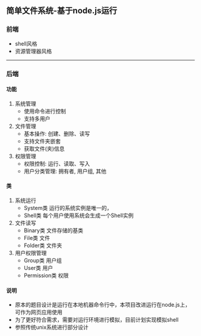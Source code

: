 <!--
 * @Author: One_Random
 * @Date: 2020-08-13 11:59:59
 * @LastEditors: One_Random
 * @LastEditTime: 2020-08-13 12:23:44
 * @FilePath: /FS/readme.md
 * @Description: Copyright © 2020 One_Random. All rights reserved.
-->
## 简单文件系统-基于node.js运行

### 前端
+ shell风格
+ 资源管理器风格

----

### 后端

#### 功能
1. 系统管理
   + 使用命令进行控制
   + 支持多用户
2. 文件管理
   + 基本操作: 创建、删除、读写
   + 支持文件夹嵌套
   + 获取文件(夹)信息
3. 权限管理
   + 权限控制: 运行、读取、写入
   + 用户分类管理: 拥有者, 用户组, 其他

#### 类
1. 系统运行
    + System类 运行的系统实例是唯一的，
    + Shell类  每个用户使用系统会生成一个Shell实例
2. 文件读写
    + Binary类 文件存储的基类
    + File类   文件
    + Folder类 文件夹
3. 用户权限管理
    + Group类 用户组
    + User类  用户
    + Permission类 权限

#### 说明
- 原本的题目设计是运行在本地机器命令行中，本项目改进运行在node.js上，可作为网页应用使用
- 为了更好符合需求，需要对运行环境进行模拟，目前计划实现模拟shell
- 参照传统unix系统进行部分设计